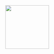 

<div align="center">
	<img height="137px" src="https://github-readme-stats.vercel.app/api?username=drakending&show_icons=true&theme=transparent" />
</div>

